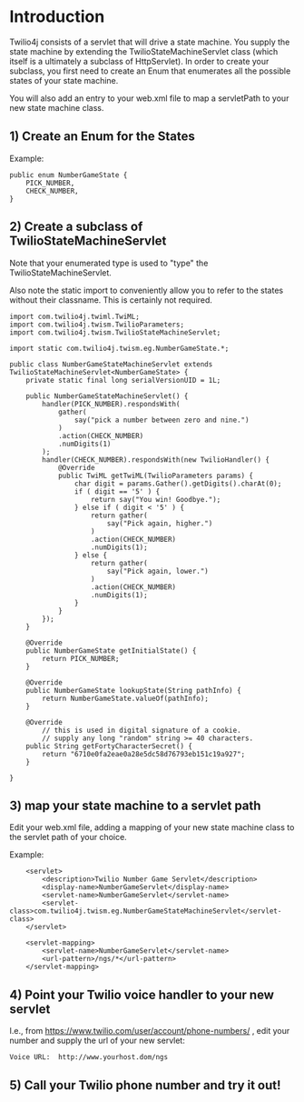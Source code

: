 # Introduction #

Twilio4j consists of a servlet that will drive a state machine. You supply the state machine by extending the TwilioStateMachineServlet class (which itself is a ultimately a subclass of HttpServlet). In order to create your subclass, you first need to create an Enum that enumerates all the possible states of your state machine.

You will also add an entry to your web.xml file to map a servletPath to your new state machine class.

## 1) Create an Enum for the States ##

Example:
```
public enum NumberGameState {
	PICK_NUMBER,
	CHECK_NUMBER,
}
```

## 2) Create a subclass of TwilioStateMachineServlet ##

Note that your enumerated type is used to "type" the TwilioStateMachineServlet.

Also note the static import to conveniently allow you to refer to the states without their classname. This is certainly not required.

```
import com.twilio4j.twiml.TwiML;
import com.twilio4j.twism.TwilioParameters;
import com.twilio4j.twism.TwilioStateMachineServlet;

import static com.twilio4j.twism.eg.NumberGameState.*;

public class NumberGameStateMachineServlet extends TwilioStateMachineServlet<NumberGameState> {
	private static final long serialVersionUID = 1L;
	
	public NumberGameStateMachineServlet() {
		handler(PICK_NUMBER).respondsWith(
			gather(
				say("pick a number between zero and nine.")
			)
			.action(CHECK_NUMBER)
			.numDigits(1)
		);
		handler(CHECK_NUMBER).respondsWith(new TwilioHandler() {
			@Override
			public TwiML getTwiML(TwilioParameters params) {
				char digit = params.Gather().getDigits().charAt(0);
				if ( digit == '5' ) {
					return say("You win! Goodbye.");
				} else if ( digit < '5' ) {
					return gather(
						say("Pick again, higher.")
					)
					.action(CHECK_NUMBER)
					.numDigits(1);
				} else {
					return gather(
						say("Pick again, lower.")
					)
					.action(CHECK_NUMBER)
					.numDigits(1);
				}
			}
		});
	}

	@Override
	public NumberGameState getInitialState() {
		return PICK_NUMBER;
	}

	@Override
	public NumberGameState lookupState(String pathInfo) {
		return NumberGameState.valueOf(pathInfo);
	}

	@Override
        // this is used in digital signature of a cookie.
        // supply any long "random" string >= 40 characters.
	public String getFortyCharacterSecret() {
		return "6710e0fa2eae0a28e5dc58d76793eb151c19a927";
	}

}
```

## 3) map your state machine to a servlet path ##

Edit your web.xml file, adding a mapping of your new state machine class to the servlet path of your choice.

Example:

```
	<servlet>
		<description>Twilio Number Game Servlet</description>
		<display-name>NumberGameServlet</display-name>
		<servlet-name>NumberGameServlet</servlet-name>
		<servlet-class>com.twilio4j.twism.eg.NumberGameStateMachineServlet</servlet-class>
	</servlet>

	<servlet-mapping>
		<servlet-name>NumberGameServlet</servlet-name>
		<url-pattern>/ngs/*</url-pattern>
	</servlet-mapping>
```

## 4) Point your Twilio voice handler to your new servlet ##

I.e., from https://www.twilio.com/user/account/phone-numbers/ , edit your number and supply the url of your new servlet:

```
Voice URL:  http://www.yourhost.dom/ngs
```

## 5) Call your Twilio phone number and try it out! ##